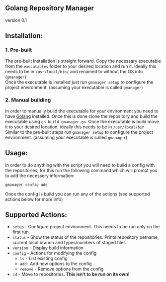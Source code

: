 Golang Repository Manager
---
version 0.1<br>

## Installation:
### 1. Pre-built
The pre-built installation is straight forward. Copy the necessary executable from the `executables` folder to your desired location and run it. Ideally this needs to be in `/usr/local/bin/` and renamed to without the OS info (`gmanager`)<br>
Once the executable is installed just run `gmanager setup` to configure the project environment. (assuming your executable is called `gmanager`)

### 2. Manual building
In order to manually build the executable for your environment you need to have [Golang](https://go.dev/) installed. Once this is done clone the repository and build the executable using `go build gmanager.go`. Once the executable is build move it to your desired location, ideally this needs to be in `/usr/local/bin`<br>
Similar to the pre-built steps run `gmanager setup` to configure the project environment. (assuming your executable is called `gmanager`).

## Usage:
In order to do anything with the script you will need to build a config with the repositories, for this run the following command which will prompt you to add the necessery information:
```shell
gmanager config add
```
Once the config is build you can run any of the actions (see supported actions below for more info)

## Supported Actions:
* `setup` - Configure project environment. This needs to be run only on the first run.
* `status` - Show the status of the repositories. Prints repository petname, current local branch and types/numbers of staged files.
* `version` - Display build information
* `config` - Actions for modifying the config
  * `ls` - List existing config
  * `add`- Add new options to the config
  * `remove` - Remove options from the config
* `cd` - Move to repositories. **This isn't to be run on its own!**
